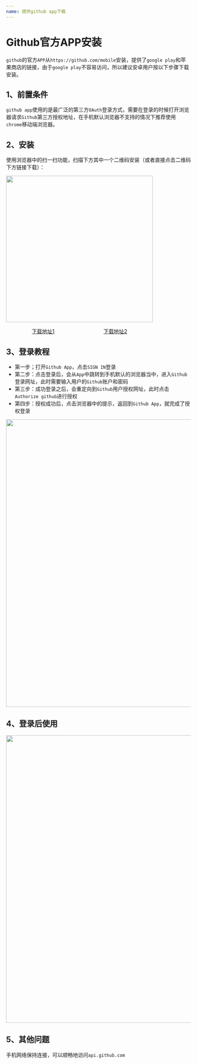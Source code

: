 ```yaml
---
name: 提供github app下载
---
```



# Github官方APP安装

​`github`的官方`APP`从`https://github.com/mobile`安装，提供了`google play`和苹果商店的链接，由于`google play`不容易访问，所以建议安卓用户按以下步骤下载安装。

## 1、前置条件

​`github app`使用的是最广泛的第三方`OAuth`登录方式，需要在登录的时候打开浏览器请求`Github`第三方授权地址，在手机默认浏览器不支持的情况下推荐使用`chrome`移动端浏览器。

## 2、安装
使用浏览器中的扫一扫功能，扫描下方其中一个二维码安装（或者直接点击二维码下方链接下载）：

<img src="/img/github_app_download.png" style="width:400px" >

<a style="margin-left: 70px;" href="https://www.gitclone.com/download/GitHub_v1.54.0_uptodown.com.apk">下载地址1</a>
<a style="margin-left: 130px;" href="https://www.gitclone.com/download/GitHub_v1.55.0_apkpure.com.apk">下载地址2</a>


## 3、登录教程

+ 第一步；打开`Github App`，点击`SIGN IN`登录
+ 第二步：点击登录后，会从`App`中跳转到手机默认的浏览器当中，进入`Github`登录网址，此时需要输入用户的`Github`账户和密码
+ 第三步：成功登录之后，会重定向到`Github`用户授权网址，此时点击`Authorize github`进行授权
+ 第四步：授权成功后，点击浏览器中的提示，返回到`Github App`，就完成了授权登录

<img src="/img/github_app_sign.png" style="width:785px" >

## 4、登录后使用

<img src="/img/github_app_use.png" style="width:785px" >

## 5、其他问题

手机网络保持连接，可以顺畅地访问`api.github.com`
